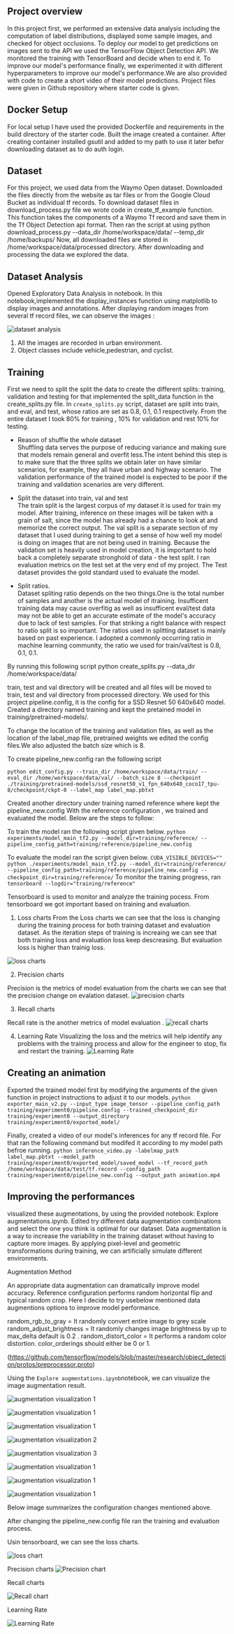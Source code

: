 
## Project overview

In this project  first, we performed an extensive data analysis including the computation of label distributions, displayed some sample images, and checked for object occlusions.
To deploy our model to get predictions on images sent to the API we used the TensorFlow Object Detection API.
We monitored the training with TensorBoard and decide when to end it. To improve our model's performance finally, we experimented it with different hyperparameters to improve our model's performance.We are also provided with code to create a short video of their model predictions.
Project files were given in  Github repository where starter code is given.

## Docker Setup
For local setup I have used the provided Dockerfile and requirements in the build directory of the starter code. Built the image created a container. After creating container installed gsutil and added to my path to use it later befor downloading dataset as to do auth login.

## Dataset

For this project, we used data from the Waymo Open dataset. Downloaded the files directly from the website as tar files or from the Google Cloud Bucket as individual tf records. 
To download dataset files in download_process.py  file we wrote code in  create_tf_example function. This function takes the components of a Waymo Tf record and save them in the Tf Object Detection api format.
Then ran the script at using
python download_process.py --data_dir /home/workspace/data/ --temp_dir /home/backups/
Now, all downloaded files are stored in /home/workspace/data/processed directory.
After downloading and processing the data we explored the data.

## Dataset Analysis

Opened Exploratory Data Analysis in notebook. In this notebook,implemented the display_instances function using matplotlib to display images and annotations.
After displaying random images from several tf record files, we can observe the images :

![dataset analysis](./images/analysis.png)

1) All the images are recorded in urban environment.   
2) Object classes include vehicle,pedestrian, and cyclist. 

## Training

First we need to split the split the data to create the different splits: training, validation and testing for that implemented the split_data function in the create_splits.py file.
In `create_splits.py` script, dataset are split into train, and eval, and test, whose ratios are set as 0.8, 0.1, 0.1 respectively.
From the entire dataset I took 80% for training , 10% for validation and rest 10% for testing.



* Reason of shuffle the whole dataset   
Shuffling data serves the purpose of reducing variance and making sure that models remain general and overfit less.The intent behind this step is to make sure that the three splits we obtain later on have similar scenarios, for example, they all have urban and highway scenario. The validation performance of the trained model is expected to be poor if the training and validation scenarios are very different.  

* Split the dataset into train, val and test    
The train split is the largest corpus of my dataset it is used for train my model. After training, inference on these images will be taken with a grain of salt, since the model has already had a chance to look at and memorize the correct output.
The val split is a separate section of my dataset that I used during training to get a sense of how well my model is doing on images that are not being used in training.
Because the validation set is heavily used in model creation, it is important to hold back a completely separate stronghold of data - the test split. I ran evaluation metrics on the test set at the very end of my project. The Test dataset provides the gold standard used to evaluate the model.

* Split ratios.   
Dataset spliting ratio depends on the two things.One is the total number of samples and another is the actual model of itraining. Insufficent training data may cause overfitig as well as insufficent eval/test data  may not be able to get an accurate estimate of the model's accuracy due to lack of test samples. For that striking a right balance with respect to  ratio split is so important. The ratios used in splitting dataset is mainly based on past experience. I adopted a commonly occurring ratio in machine learning community, the ratio we used for train/val/test is 0.8, 0.1, 0.1. 

By running this following script  python create_splits.py --data_dir /home/workspace/data/

train, test and val directory will be created and all files will be moved to train, test and val directory from processed directory.
We used for this project  pipeline.config, it is the config for a SSD Resnet 50 640x640 model.
Created a directory named training and kept the pretained model in  training/pretrained-models/.

To change the location of the training and validation files, as well as the location of the label_map file, pretrained weights we edited the config files.We also adjusted the batch size which is 8.

To create  pipeline_new.config ran the following script 

`python edit_config.py --train_dir /home/workspace/data/train/ --eval_dir /home/workspace/data/val/ --batch_size 8 --checkpoint ./training/pretrained-models/ssd_resnet50_v1_fpn_640x640_coco17_tpu-8/checkpoint/ckpt-0 --label_map label_map.pbtxt`

Created another directory under training named reference where kept the pipeline_new.config 
With the reference configuration , we trained and evaluated the model. Below are the steps to follow:

To train the model ran the following script given below.
`python experiments/model_main_tf2.py --model_dir=training/reference/ --pipeline_config_path=training/reference/pipeline_new.config`

To evaluate the model ran the script given below.
`CUDA_VISIBLE_DEVICES="" python ./experiments/model_main_tf2.py --model_dir=training/reference/ --pipeline_config_path=training/reference/pipeline_new.config --checkpoint_dir=training/reference/`
To monitor the training progress, ran `tensorboard --logdir="training/reference"`

Tensorboard is used to monitor and analyze the training pocess. From tensorboard we got important based on training and evaluation.

1) Loss charts
From the Loss charts we can see that the loss is changing during the training process for both training dataset and evaluation dataset. As the iteration steps of training is increaing we can see that both training loss and evaluation loss keep descreasing. But evaluation loss is higher than trainig loss.

![loss charts](./images/loss.png)


2) Precision charts

Precision is the  metrics of model evaluation from the charts we can see that the precision change on evalation dataset. 
![precision charts](./images/precision.jpg)

3) Recall charts

Recall rate is the another metrics of model evaluation .
![recall charts](./images/recall.jpg)

4) Learning Rate
Visualizing the loss and the metrics will help identify any problems with the training process and allow for the engineer to stop, fix and restart the training.
![Learning Rate](./images/learning_rate.jpg)


## Creating an animation
Exported the trained model first by modifying the arguments of the given function in project instructions to adjust it to our models.
`python exporter_main_v2.py --input_type image_tensor --pipeline_config_path training/experiment0/pipeline.config --trained_checkpoint_dir training/experiment0 --output_directory training/experiment0/exported_model/`

Finally,  created a video of our model's inferences for any tf record file. For that ran the following command but modifed it according to my model path befroe running.
`python inference_video.py -labelmap_path label_map.pbtxt --model_path training/experiment0/exported_model/saved_model --tf_record_path /home/workspace/data/test/tf.record --config_path training/experiment0/pipeline_new.config --output_path animation.mp4`

## Improving the performances

visualized these augmentations, by using the provided  notebook: Explore augmentations.ipynb. Edited try different data augmentation combinations and select the one you think is optimal for our dataset.
Data augmentation is a way to increase the variability in the training dataset without having to capture more images. By applying pixel-level and geometric transformations during training, we can artificially simulate different environments.

Augmentation Method

An appropriate data augmentation can dramatically improve model accuracy. Reference configuration performs random horizontal flip and typical random crop. Here I decide to try usebelow mentioned data augmentions options to improve model performance.

random_rgb_to_gray = It randomly convert entire image to grey scale
random_adjust_brightness =  It randomly changes image brightness by up to max_delta default is 0.2 . 
random_distort_color = It performs a random color distortion. color_orderings should either be 0 or 1.

(https://github.com/tensorflow/models/blob/master/research/object_detection/protos/preprocessor.proto)

Using the `Explore augmentations.ipynb`notebook, we can visualize the image augmentation result.


![augmentation visualization 1](./images/1.png)

![augmentation visualization 1](./images/2.png)

![augmentation visualization 1](./images/3.png)

![augmentation visualization 2](./images/4.png)

![augmentation visualization 3](./images/5.png)

![augmentation visualization 1](./images/6.png)

![augmentation visualization 1](./images/7.png)

![augmentation visualization 1](./images/8.png)

Below image summarizes the configuration changes mentioned above.

After changing the pipeline_new.config file ran the training and evaluation process.

Usin tensorboard, we can see the loss charts. 

![loss chart](./images/loss2.jpg)

Precision  charts
![Precision  chart](./images/precision2.jpg)

Recall charts

![Recall chart](./images/recall2.jpg)

Learning Rate

![Learning Rate](./images/learning_rate2.jpg)
